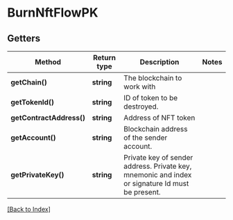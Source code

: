 # BurnNftFlowPK

## Getters

Method | Return type | Description | Notes
------------ | ------------- | ------------- | -------------
**getChain()** | **string** | The blockchain to work with |
**getTokenId()** | **string** | ID of token to be destroyed. |
**getContractAddress()** | **string** | Address of NFT token |
**getAccount()** | **string** | Blockchain address of the sender account. |
**getPrivateKey()** | **string** | Private key of sender address. Private key, mnemonic and index or signature Id must be present. |

[[Back to Index]](../index.md)
